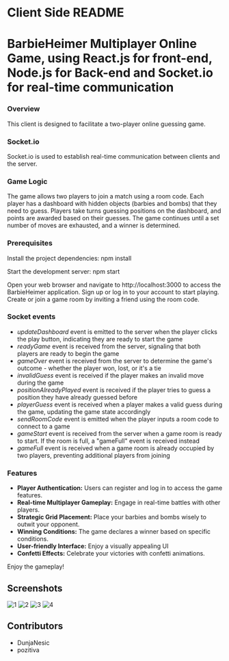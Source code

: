 ﻿# Client Side README
# BarbieHeimer Multiplayer Online Game, using React.js for front-end, Node.js for Back-end and Socket.io for real-time communication

### Overview
This client is designed to facilitate a two-player online guessing game.

### Socket.io
Socket.io is used to establish real-time communication between clients and the server.

### Game Logic
The game allows two players to join a match using a room code.
Each player has a dashboard with hidden objects (barbies and bombs) that they need to guess.
Players take turns guessing positions on the dashboard, and points are awarded based on their guesses.
The game continues until a set number of moves are exhausted, and a winner is determined.

### Prerequisites
Install the project dependencies:
npm install

Start the development server:
npm start

Open your web browser and navigate to http://localhost:3000 to access the BarbieHeimer application.
Sign up or log in to your account to start playing.
Create or join a game room by inviting a friend using the room code.

### Socket events
- *updateDashboard* event is emitted to the server when the player clicks the play button, indicating they are ready to start the game
- *readyGame* event is received from the server, signaling that both players are ready to begin the game
- *gameOver* event is received from the server to determine the game's outcome - whether the player won, lost, or it's a tie
- *invalidGuess* event is received if the player makes an invalid move during the game
- *positionAlreadyPlayed* event is received if the player tries to guess a position they have already guessed before
- *playerGuess* event is received when a player makes a valid guess during the game, updating the game state accordingly
- *sendRoomCode* event is emitted when the player inputs a room code to connect to a game
- *gameStart* event is received from the server when a game room is ready to start. If the room is full, a "gameFull" event is received instead
- *gameFull* event is received when a game room is already occupied by two players, preventing additional players from joining

### Features

- **Player Authentication:** Users can register and log in to access the game features.
- **Real-time Multiplayer Gameplay:** Engage in real-time battles with other players.
- **Strategic Grid Placement:** Place your barbies and bombs wisely to outwit your opponent.
- **Winning Conditions:** The game declares a winner based on specific conditions.
- **User-friendly Interface:** Enjoy a visually appealing UI
- **Confetti Effects:** Celebrate your victories with confetti animations.

Enjoy the gameplay!

## Screenshots

![1](https://github.com/DunjaNesic/multiplayer-game-front/assets/81274612/37c0651b-339e-4f34-a6ef-de9e57788ae4)
![2](https://github.com/DunjaNesic/multiplayer-game-front/assets/81274612/8a1c7e0d-00a7-4d5a-a6d0-869e591f3d46)
![3](https://github.com/DunjaNesic/multiplayer-game-front/assets/81274612/752c3f8b-c8db-45db-b102-d6a4a5059d5d)
![4](https://github.com/DunjaNesic/multiplayer-game-front/assets/81274612/d20ad8be-0677-4187-a28b-61e3cfee91b3)


## Contributors
- DunjaNesic
- pozitiva
